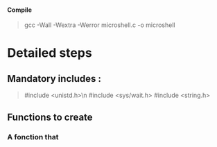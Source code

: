 #### Compile
> gcc -Wall -Wextra -Werror microshell.c -o microshell

# Detailed steps

## Mandatory includes :
> #include <unistd.h>\n
> #include <sys/wait.h>
> #include <string.h>

## Functions to create
### A fonction that 
